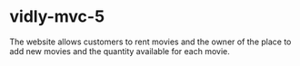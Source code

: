 # vidly-mvc-5
The website allows customers to rent movies and the owner of the
place to add new movies and the quantity available for each movie.
